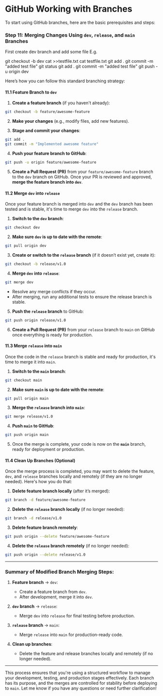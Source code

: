 # GitHub Working with Branches

To start using GitHub branches, here are the basic prerequisites and steps:



### **Step 11: Merging Changes Using `dev`, `release`, and `main` Branches**
First create dev branch and add some file
E.g.

  git checkout -b dev
  cat >>testfile.txt
  cat testfile.txt
  git add .
  git commit -m "added test file"
  git status
  git add .
  git commit -m "added test file"
  git push -u origin dev


Here’s how you can follow this standard branching strategy:

#### **11.1 Feature Branch to `dev`**

1. **Create a feature branch** (if you haven't already):

```bash
git checkout -b feature/awesome-feature
```

2. **Make your changes** (e.g., modify files, add new features).

3. **Stage and commit your changes**:

```bash
git add .
git commit -m "Implemented awesome feature"
```

4. **Push your feature branch to GitHub**:

```bash
git push -u origin feature/awesome-feature
```

5. **Create a Pull Request (PR)** from your `feature/awesome-feature` branch to the `dev` branch on GitHub. Once your PR is reviewed and approved, **merge the feature branch into `dev`**.

#### **11.2 Merge `dev` into `release`**

Once your feature branch is merged into `dev` and the `dev` branch has been tested and is stable, it's time to merge `dev` into the `release` branch.

1. **Switch to the `dev` branch**:

```bash
git checkout dev
```

2. **Make sure `dev` is up to date with the remote**:

```bash
git pull origin dev
```

3. **Create or switch to the `release` branch** (if it doesn’t exist yet, create it):

```bash
git checkout -b release/v1.0
```

4. **Merge `dev` into `release`**:

```bash
git merge dev
```

- Resolve any merge conflicts if they occur.
- After merging, run any additional tests to ensure the release branch is stable.

5. **Push the `release` branch** to GitHub:

```bash
git push origin release/v1.0
```

6. **Create a Pull Request (PR)** from your `release` branch to `main` on GitHub once everything is ready for production.

#### **11.3 Merge `release` into `main`**

Once the code in the `release` branch is stable and ready for production, it's time to merge it into `main`.

1. **Switch to the `main` branch**:

```bash
git checkout main
```

2. **Make sure `main` is up to date with the remote**:

```bash
git pull origin main
```

3. **Merge the `release` branch into `main`**:

```bash
git merge release/v1.0
```

4. **Push `main` to GitHub**:

```bash
git push origin main
```

5. Once the merge is complete, your code is now on the **`main`** branch, ready for deployment or production.

#### **11.4 Clean Up Branches (Optional)**

Once the merge process is completed, you may want to delete the feature, `dev`, and `release` branches locally and remotely (if they are no longer needed). Here's how you do that:

1. **Delete feature branch locally** (after it’s merged):

```bash
git branch -d feature/awesome-feature
```

2. **Delete the `release` branch locally** (if no longer needed):

```bash
git branch -d release/v1.0
```

3. **Delete feature branch remotely**:

```bash
git push origin --delete feature/awesome-feature
```

4. **Delete the `release` branch remotely** (if no longer needed):

```bash
git push origin --delete release/v1.0
```

---

### **Summary of Modified Branch Merging Steps:**

1. **Feature branch** → `dev`:
   - Create a feature branch from `dev`.
   - After development, merge it into `dev`.
   
2. **`dev` branch** → `release`:
   - Merge `dev` into `release` for final testing before production.

3. **`release` branch** → `main`:
   - Merge `release` into `main` for production-ready code.
   
4. **Clean up branches**:
   - Delete the feature and release branches locally and remotely (if no longer needed).

---

This process ensures that you're using a structured workflow to manage your development, testing, and production stages effectively. Each branch has its purpose, and the merges are controlled for stability before deploying to `main`. Let me know if you have any questions or need further clarification!


